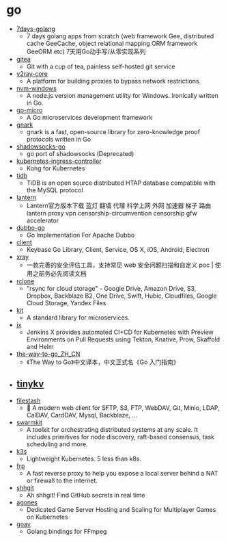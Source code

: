 # go
- [7days-golang](https://github.com/geektutu/7days-golang)
  - 7 days golang apps from scratch (web framework Gee, distributed cache GeeCache, object relational mapping ORM framework GeeORM etc) 7天用Go动手写/从零实现系列
- [gitea](https://github.com/go-gitea/gitea)
  - Git with a cup of tea, painless self-hosted git service
- [v2ray-core](https://github.com/v2ray/v2ray-core)
  - A platform for building proxies to bypass network restrictions.
- [nvm-windows](https://github.com/coreybutler/nvm-windows)
  - A node.js version management utility for Windows. Ironically written in Go.
- [go-micro](https://github.com/micro/go-micro)
  - A Go microservices development framework
- [gnark](https://github.com/ConsenSys/gnark)
  - gnark is a fast, open-source library for zero-knowledge proof protocols written in Go
- [shadowsocks-go](https://github.com/shadowsocks/shadowsocks-go)
  - go port of shadowsocks (Deprecated)
- [kubernetes-ingress-controller](https://github.com/Kong/kubernetes-ingress-controller)
  - Kong for Kubernetes
- [tidb](https://github.com/pingcap/tidb)
  - TiDB is an open source distributed HTAP database compatible with the MySQL protocol
- [lantern](https://github.com/getlantern/lantern)
  - Lantern官方版本下载 蓝灯 翻墙 代理 科学上网 外网 加速器 梯子 路由 lantern proxy vpn censorship-circumvention censorship gfw accelerator
- [dubbo-go](https://github.com/apache/dubbo-go)
  - Go Implementation For Apache Dubbo
- [client](https://github.com/keybase/client)
  - Keybase Go Library, Client, Service, OS X, iOS, Android, Electron
- [xray](https://github.com/chaitin/xray)
  - 一款完善的安全评估工具，支持常见 web 安全问题扫描和自定义 poc | 使用之前务必先阅读文档
- [rclone](https://github.com/rclone/rclone)
  - "rsync for cloud storage" - Google Drive, Amazon Drive, S3, Dropbox, Backblaze B2, One Drive, Swift, Hubic, Cloudfiles, Google Cloud Storage, Yandex Files
- [kit](https://github.com/go-kit/kit)
  - A standard library for microservices.
- [jx](https://github.com/jenkins-x/jx)
  - Jenkins X provides automated CI+CD for Kubernetes with Preview Environments on Pull Requests using Tekton, Knative, Prow, Skaffold and Helm
- [the-way-to-go_ZH_CN](https://github.com/unknwon/the-way-to-go_ZH_CN)
  - 《The Way to Go》中文译本，中文正式名《Go 入门指南》
- [tinykv](https://github.com/pingcap-incubator/tinykv)
  - 
- [filestash](https://github.com/mickael-kerjean/filestash)
  - 🦄 A modern web client for SFTP, S3, FTP, WebDAV, Git, Minio, LDAP, CalDAV, CardDAV, Mysql, Backblaze, ...
- [swarmkit](https://github.com/docker/swarmkit)
  - A toolkit for orchestrating distributed systems at any scale. It includes primitives for node discovery, raft-based consensus, task scheduling and more.
- [k3s](https://github.com/rancher/k3s)
  - Lightweight Kubernetes. 5 less than k8s.
- [frp](https://github.com/fatedier/frp)
  - A fast reverse proxy to help you expose a local server behind a NAT or firewall to the internet.
- [shhgit](https://github.com/eth0izzle/shhgit)
  - Ah shhgit! Find GitHub secrets in real time
- [agones](https://github.com/googleforgames/agones)
  - Dedicated Game Server Hosting and Scaling for Multiplayer Games on Kubernetes
- [goav](https://github.com/giorgisio/goav)
  - Golang bindings for FFmpeg
